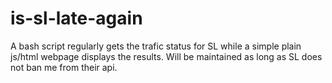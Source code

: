 # is-sl-late-again

A bash script regularly gets the trafic status for SL while a simple plain js/html webpage displays the results. Will be maintained as long as SL does not ban me from their api.
